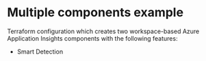 # Multiple components example

Terraform configuration which creates two workspace-based Azure Application Insights components with the following features:

- Smart Detection
